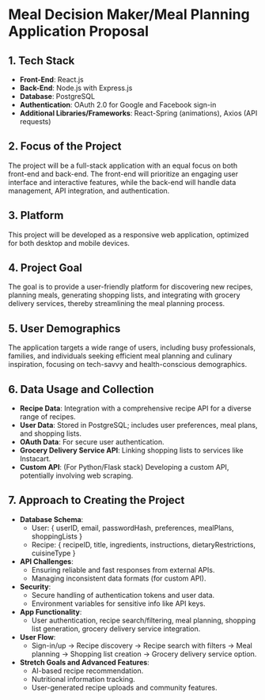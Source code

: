 # Meal Decision Maker/Meal Planning Application Proposal

## 1. Tech Stack
- **Front-End**: React.js
- **Back-End**: Node.js with Express.js
- **Database**: PostgreSQL
- **Authentication**: OAuth 2.0 for Google and Facebook sign-in
- **Additional Libraries/Frameworks**: React-Spring (animations), Axios (API requests)

## 2. Focus of the Project
The project will be a full-stack application with an equal focus on both front-end and back-end. The front-end will prioritize an engaging user interface and interactive features, while the back-end will handle data management, API integration, and authentication.

## 3. Platform
This project will be developed as a responsive web application, optimized for both desktop and mobile devices.

## 4. Project Goal
The goal is to provide a user-friendly platform for discovering new recipes, planning meals, generating shopping lists, and integrating with grocery delivery services, thereby streamlining the meal planning process.

## 5. User Demographics
The application targets a wide range of users, including busy professionals, families, and individuals seeking efficient meal planning and culinary inspiration, focusing on tech-savvy and health-conscious demographics.

## 6. Data Usage and Collection
- **Recipe Data**: Integration with a comprehensive recipe API for a diverse range of recipes.
- **User Data**: Stored in PostgreSQL; includes user preferences, meal plans, and shopping lists.
- **OAuth Data**: For secure user authentication.
- **Grocery Delivery Service API**: Linking shopping lists to services like Instacart.
- **Custom API**: (For Python/Flask stack) Developing a custom API, potentially involving web scraping.

## 7. Approach to Creating the Project
- **Database Schema**:
  - User: { userID, email, passwordHash, preferences, mealPlans, shoppingLists }
  - Recipe: { recipeID, title, ingredients, instructions, dietaryRestrictions, cuisineType }
- **API Challenges**:
  - Ensuring reliable and fast responses from external APIs.
  - Managing inconsistent data formats (for custom API).
- **Security**:
  - Secure handling of authentication tokens and user data.
  - Environment variables for sensitive info like API keys.
- **App Functionality**:
  - User authentication, recipe search/filtering, meal planning, shopping list generation, grocery delivery service integration.
- **User Flow**:
  - Sign-in/up → Recipe discovery → Recipe search with filters → Meal planning → Shopping list creation → Grocery delivery service option.
- **Stretch Goals and Advanced Features**:
  - AI-based recipe recommendation.
  - Nutritional information tracking.
  - User-generated recipe uploads and community features.